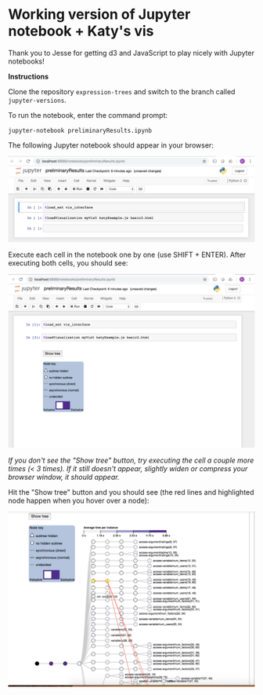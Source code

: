 # Working version of Jupyter notebook + Katy's vis

Thank you to Jesse for getting d3 and JavaScript to play nicely with Jupyter notebooks!

**Instructions**

Clone the repository `expression-trees` and switch to the branch called `jupyter-versions`.


To run the notebook, enter the command prompt: 
```
jupyter-notebook preliminaryResults.ipynb 
```

The following Jupyter notebook should appear in your browser:

![Initial Jupyter notebook](images/load.png)


Execute each cell in the notebook one by one (use SHIFT + ENTER). After executing both cells, you should see:

![After executing both cells](images/execute_btn.png)


*If you don't see the "Show tree" button, try executing the cell a couple more times (< 3 times). If it still doesn't appear, slightly widen or compress your browser window, it should appear.*


Hit the "Show tree" button and you should see (the red lines and highlighted node happen when you hover over a node):

![Jupyter notebook with tree in cell](images/output.png)

